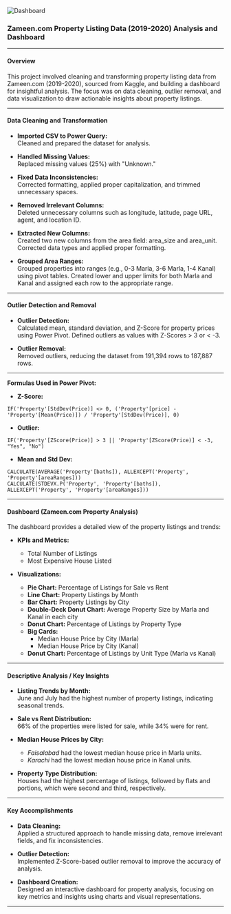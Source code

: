![Dashboard](https://github.com/user-attachments/assets/121c64ab-7b43-4b47-855b-6110de46b5f5)

### **Zameen.com Property Listing Data (2019-2020) Analysis and Dashboard**

---

#### **Overview**
This project involved cleaning and transforming property listing data from Zameen.com (2019-2020), sourced from Kaggle, and building a dashboard for insightful analysis. The focus was on data cleaning, outlier removal, and data visualization to draw actionable insights about property listings.

---

#### **Data Cleaning and Transformation**

- **Imported CSV to Power Query:**  
  Cleaned and prepared the dataset for analysis.

- **Handled Missing Values:**  
  Replaced missing values (25%) with "Unknown."

- **Fixed Data Inconsistencies:**  
  Corrected formatting, applied proper capitalization, and trimmed unnecessary spaces.

- **Removed Irrelevant Columns:**  
  Deleted unnecessary columns such as longitude, latitude, page URL, agent, and location ID.

- **Extracted New Columns:**  
  Created two new columns from the area field: area_size and area_unit. Corrected data types and applied proper formatting.

- **Grouped Area Ranges:**  
  Grouped properties into ranges (e.g., 0-3 Marla, 3-6 Marla, 1-4 Kanal) using pivot tables. Created lower and upper limits for both Marla and Kanal and assigned each row to the appropriate range.

---

#### **Outlier Detection and Removal**

- **Outlier Detection:**  
  Calculated mean, standard deviation, and Z-Score for property prices using Power Pivot. Defined outliers as values with Z-Scores > 3 or < -3.
  
- **Outlier Removal:**  
  Removed outliers, reducing the dataset from 191,394 rows to 187,887 rows.

---

**Formulas Used in Power Pivot:**

- **Z-Score:**
```excel
IF('Property'[StdDev(Price)] <> 0, ('Property'[price] - 'Property'[Mean(Price)]) / 'Property'[StdDev(Price)], 0)
```
- **Outlier:**
```excel
IF('Property'[ZScore(Price)] > 3 || 'Property'[ZScore(Price)] < -3, "Yes", "No")
```
- **Mean and Std Dev:**
```excel
CALCULATE(AVERAGE('Property'[baths]), ALLEXCEPT('Property', 'Property'[areaRanges]))
CALCULATE(STDEVX.P('Property', 'Property'[baths]), ALLEXCEPT('Property', 'Property'[areaRanges]))
```

---

#### **Dashboard (Zameen.com Property Analysis)**

The dashboard provides a detailed view of the property listings and trends:

- **KPIs and Metrics:**
  - Total Number of Listings
  - Most Expensive House Listed

- **Visualizations:**
  - **Pie Chart:** Percentage of Listings for Sale vs Rent
  - **Line Chart:** Property Listings by Month
  - **Bar Chart:** Property Listings by City
  - **Double-Deck Donut Chart:** Average Property Size by Marla and Kanal in each city
  - **Donut Chart:** Percentage of Listings by Property Type
  - **Big Cards:**
    - Median House Price by City (Marla)
    - Median House Price by City (Kanal)
  - **Donut Chart:** Percentage of Listings by Unit Type (Marla vs Kanal)

---

#### **Descriptive Analysis / Key Insights**

- **Listing Trends by Month:**  
  June and July had the highest number of property listings, indicating seasonal trends.
  
- **Sale vs Rent Distribution:**  
  66% of the properties were listed for sale, while 34% were for rent.

- **Median House Prices by City:**
  - *Faisalabad* had the lowest median house price in Marla units.
  - *Karachi* had the lowest median house price in Kanal units.

- **Property Type Distribution:**  
  Houses had the highest percentage of listings, followed by flats and portions, which were second and third, respectively.

---

#### **Key Accomplishments**

- **Data Cleaning:**  
  Applied a structured approach to handle missing data, remove irrelevant fields, and fix inconsistencies.

- **Outlier Detection:**  
  Implemented Z-Score-based outlier removal to improve the accuracy of analysis.

- **Dashboard Creation:**  
  Designed an interactive dashboard for property analysis, focusing on key metrics and insights using charts and visual representations.

---
